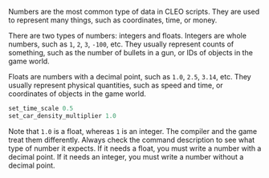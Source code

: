Numbers are the most common type of data in CLEO scripts. They are used to represent many things, such as coordinates, time, or money.

There are two types of numbers: integers and floats. Integers are whole numbers, such as `1`, `2`, `3`, `-100`, etc. They usually represent counts of something, such as the number of bullets in a gun, or IDs of objects in the game world.

Floats are numbers with a decimal point, such as `1.0`, `2.5`, `3.14`, etc. They usually represent physical quantities, such as speed and time, or coordinates of objects in the game world.

```cs
set_time_scale 0.5
set_car_density_multiplier 1.0
```

Note that `1.0` is a float, whereas `1` is an integer. The compiler and the game treat them differently. Always check the command description to see what type of number it expects. If it needs a float, you must write a number with a decimal point. If it needs an integer, you must write a number without a decimal point.
